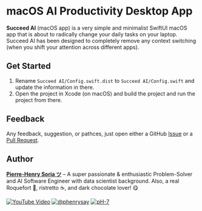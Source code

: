 # macOS AI Productivity Desktop App

**Succeed AI** (macOS app) is a very simple and minimalist SwiftUI macOS app that is about to radically change your daily tasks on your laptop. Succeed AI has been designed to completely remove any context switching (when you shift your attention across different apps).


## Get Started

1. Rename `Succeed AI/Config.swift.dist` to `Succeed AI/Config.swift` and update the information in there.
2. Open the project in Xcode (on macOS) and build the project and run the project from there.


## Feedback

Any feedback, suggestion, or pathces, just open either a GitHub [Issue](https://github.com/SucceedAI/macOS-Desktop-App/issues) or a [Pull Request](https://github.com/SucceedAI/macOS-Desktop-App/pulls).


## Author

**[Pierre-Henry Soria ツ](https://ph7.me)** – A super passionate & enthusiastic Problem-Solver and AI Software Engineer with data scientist background. Also, a real Roquefort 🧀, ristretto ☕️, and dark chocolate lover! 😋

[![YouTube Video](https://img.shields.io/badge/YouTube-FF0000?style=for-the-badge&logo=youtube&logoColor=white)](https://youtu.be/cWBuZ4DXGK4 "YouTube SucceedAI Video") [![@phenrysay](https://img.shields.io/badge/x-000000?style=for-the-badge&logo=x)](https://x.com/phenrysay "Follow Me on X") [![pH-7](https://img.shields.io/badge/GitHub-100000?style=for-the-badge&logo=github&logoColor=white)](https://github.com/pH-7 "My GitHub")
